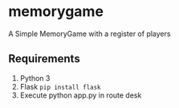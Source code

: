 # memorygame
A Simple MemoryGame with a register of players

## Requirements
1. Python 3
2. Flask ```pip install flask```
3. Execute python app.py in route desk
